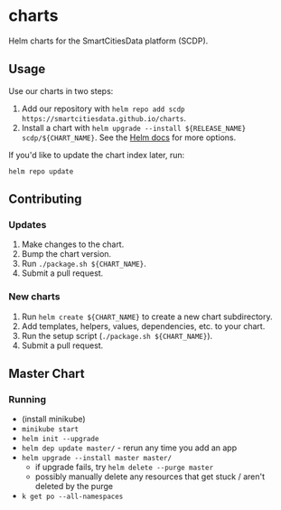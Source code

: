 # charts
Helm charts for the SmartCitiesData platform (SCDP).

## Usage

Use our charts in two steps:

1. Add our repository with `helm repo add scdp https://smartcitiesdata.github.io/charts`.
2. Install a chart with `helm upgrade --install ${RELEASE_NAME} scdp/${CHART_NAME}`. See the [Helm docs](https://helm.sh/docs/helm/#helm-upgrade) for more options.

If you'd like to update the chart index later, run:

```
helm repo update
```

## Contributing

### Updates

1. Make changes to the chart.
2. Bump the chart version.
3. Run `./package.sh ${CHART_NAME}`.
4. Submit a pull request.

### New charts

1. Run `helm create ${CHART_NAME}` to create a new chart subdirectory.
2. Add templates, helpers, values, dependencies, etc. to your chart.
3. Run the setup script (`./package.sh ${CHART_NAME}`).
4. Submit a pull request.

## Master Chart

### Running

- (install minikube)
- `minikube start`
- `helm init --upgrade`
- `helm dep update master/` - rerun any time you add an app
- `helm upgrade --install master master/` 
  - if upgrade fails, try `helm delete --purge master`
  - possibly manually delete any resources that get stuck / aren't deleted by the purge
- `k get po --all-namespaces`

